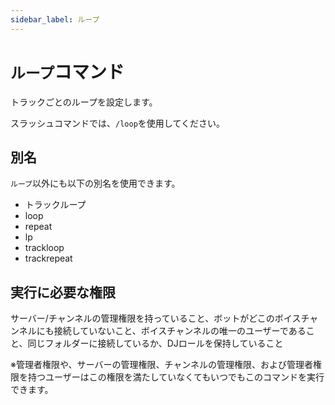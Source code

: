 ```yaml
---
sidebar_label: ループ
---
```

# `ループ`コマンド
トラックごとのループを設定します。

スラッシュコマンドでは、`/loop`を使用してください。

## 別名
`ループ`以外にも以下の別名を使用できます。

- トラックループ
- loop
- repeat
- lp
- trackloop
- trackrepeat




## 実行に必要な権限
サーバー/チャンネルの管理権限を持っていること、ボットがどこのボイスチャンネルにも接続していないこと、ボイスチャンネルの唯一のユーザーであること、同じフォルダーに接続しているか、DJロールを保持していること

※管理者権限や、サーバーの管理権限、チャンネルの管理権限、および管理者権限を持つユーザーはこの権限を満たしていなくてもいつでもこのコマンドを実行できます。
  
